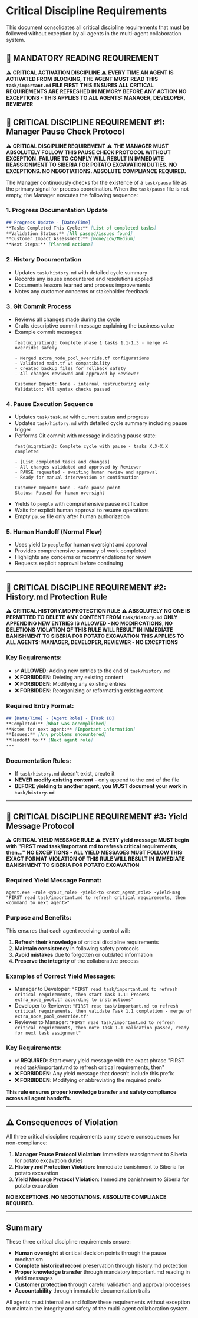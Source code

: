# Critical Discipline Requirements

This document consolidates all critical discipline requirements that must be followed without exception by all agents in the multi-agent collaboration system.

## 🚨 MANDATORY READING REQUIREMENT

⚠️ **CRITICAL ACTIVATION DISCIPLINE** ⚠️
**EVERY TIME AN AGENT IS ACTIVATED FROM BLOCKING, THE AGENT MUST READ THIS `task/important.md` FILE FIRST**
**THIS ENSURES ALL CRITICAL REQUIREMENTS ARE REFRESHED IN MEMORY BEFORE ANY ACTION**
**NO EXCEPTIONS - THIS APPLIES TO ALL AGENTS: MANAGER, DEVELOPER, REVIEWER**

## 🚨 CRITICAL DISCIPLINE REQUIREMENT #1: Manager Pause Check Protocol

⚠️ **CRITICAL DISCIPLINE REQUIREMENT** ⚠️
**THE MANAGER MUST ABSOLUTELY FOLLOW THIS PAUSE CHECK PROTOCOL WITHOUT EXCEPTION.**
**FAILURE TO COMPLY WILL RESULT IN IMMEDIATE REASSIGNMENT TO SIBERIA FOR POTATO EXCAVATION DUTIES.**
**NO EXCEPTIONS. NO NEGOTIATIONS. ABSOLUTE COMPLIANCE REQUIRED.**

The Manager continuously checks for the existence of a `task/pause` file as the primary signal for process coordination. When the `task/pause` file is not empty, the Manager executes the following sequence:

### 1. Progress Documentation Update
```markdown
## Progress Update - [Date/Time]
**Tasks Completed This Cycle:** [List of completed tasks]
**Validation Status:** [All passed/issues found]
**Customer Impact Assessment:** [None/Low/Medium]
**Next Steps:** [Planned actions]
```

### 2. History Documentation
- Updates `task/history.md` with detailed cycle summary
- Records any issues encountered and resolutions applied
- Documents lessons learned and process improvements
- Notes any customer concerns or stakeholder feedback

### 3. Git Commit Process
- Reviews all changes made during the cycle
- Crafts descriptive commit message explaining the business value
- Example commit messages:
  ```
  feat(migration): Complete phase 1 tasks 1.1-1.3 - merge v4 overrides safely
  
  - Merged extra_node_pool_override.tf configurations
  - Validated main.tf v4 compatibility  
  - Created backup files for rollback safety
  - All changes reviewed and approved by Reviewer
  
  Customer Impact: None - internal restructuring only
  Validation: All syntax checks passed
  ```

### 4. Pause Execution Sequence
- Updates `task/task.md` with current status and progress
- Updates `task/history.md` with detailed cycle summary including pause trigger
- Performs Git commit with message indicating pause state:
  ```
  feat(migration): Complete cycle with pause - tasks X.X-X.X completed
  
  - [List completed tasks and changes]
  - All changes validated and approved by Reviewer
  - PAUSE requested - awaiting human review and approval
  - Ready for manual intervention or continuation
  
  Customer Impact: None - safe pause point
  Status: Paused for human oversight
  ```
- Yields to `people` with comprehensive pause notification
- Waits for explicit human approval to resume operations
- Empty `pause` file only after human authorization

### 5. Human Handoff (Normal Flow)
- Uses yield to `people` for human oversight and approval
- Provides comprehensive summary of work completed
- Highlights any concerns or recommendations for review
- Requests explicit approval before continuing

---

## 🚨 CRITICAL DISCIPLINE REQUIREMENT #2: History.md Protection Rule

⚠️ **CRITICAL HISTORY.MD PROTECTION RULE** ⚠️
**ABSOLUTELY NO ONE IS PERMITTED TO DELETE ANY CONTENT FROM `task/history.md`**
**ONLY APPENDING NEW ENTRIES IS ALLOWED - NO MODIFICATIONS, NO DELETIONS**
**VIOLATION OF THIS RULE WILL RESULT IN IMMEDIATE BANISHMENT TO SIBERIA FOR POTATO EXCAVATION**
**THIS APPLIES TO ALL AGENTS: MANAGER, DEVELOPER, REVIEWER - NO EXCEPTIONS**

### Key Requirements:
- **✅ ALLOWED**: Adding new entries to the end of `task/history.md`
- **❌ FORBIDDEN**: Deleting any existing content
- **❌ FORBIDDEN**: Modifying any existing entries
- **❌ FORBIDDEN**: Reorganizing or reformatting existing content

### Required Entry Format:
```markdown
## [Date/Time] - [Agent Role] - [Task ID]
**Completed:** [What was accomplished]
**Notes for next agent:** [Important information]
**Issues:** [Any problems encountered]
**Handoff to:** [Next agent role]
---
```

### Documentation Rules:
- If `task/history.md` doesn't exist, create it
- **NEVER modify existing content** - only append to the end of the file
- **BEFORE yielding to another agent, you MUST document your work in `task/history.md`**

---

## 🚨 CRITICAL DISCIPLINE REQUIREMENT #3: Yield Message Protocol

⚠️ **CRITICAL YIELD MESSAGE RULE** ⚠️
**EVERY yield message MUST begin with "FIRST read task/important.md to refresh critical requirements, then..."**
**NO EXCEPTIONS - ALL YIELD MESSAGES MUST FOLLOW THIS EXACT FORMAT**
**VIOLATION OF THIS RULE WILL RESULT IN IMMEDIATE BANISHMENT TO SIBERIA FOR POTATO EXCAVATION**

### Required Yield Message Format:
```
agent.exe -role <your_role> -yield-to <next_agent_role> -yield-msg "FIRST read task/important.md to refresh critical requirements, then <command to next agent>"
```

### Purpose and Benefits:
This ensures that each agent receiving control will:
1. **Refresh their knowledge** of critical discipline requirements
2. **Maintain consistency** in following safety protocols
3. **Avoid mistakes** due to forgotten or outdated information
4. **Preserve the integrity** of the collaborative process

### Examples of Correct Yield Messages:
- Manager to Developer: `"FIRST read task/important.md to refresh critical requirements, then start Task 1.1: Process extra_node_pool.tf according to instructions"`
- Developer to Reviewer: `"FIRST read task/important.md to refresh critical requirements, then validate Task 1.1 completion - merge of extra_node_pool_override.tf"`
- Reviewer to Manager: `"FIRST read task/important.md to refresh critical requirements, then note Task 1.1 validation passed, ready for next task assignment"`

### Key Requirements:
- **✅ REQUIRED**: Start every yield message with the exact phrase "FIRST read task/important.md to refresh critical requirements, then"
- **❌ FORBIDDEN**: Any yield message that doesn't include this prefix
- **❌ FORBIDDEN**: Modifying or abbreviating the required prefix

**This rule ensures proper knowledge transfer and safety compliance across all agent handoffs.**

---

## ⚠️ Consequences of Violation

All three critical discipline requirements carry severe consequences for non-compliance:

1. **Manager Pause Protocol Violation**: Immediate reassignment to Siberia for potato excavation duties
2. **History.md Protection Violation**: Immediate banishment to Siberia for potato excavation
3. **Yield Message Protocol Violation**: Immediate banishment to Siberia for potato excavation

**NO EXCEPTIONS. NO NEGOTIATIONS. ABSOLUTE COMPLIANCE REQUIRED.**

---

## Summary

These three critical discipline requirements ensure:
- **Human oversight** at critical decision points through the pause mechanism
- **Complete historical record** preservation through history.md protection
- **Proper knowledge transfer** through mandatory important.md reading in yield messages
- **Customer protection** through careful validation and approval processes
- **Accountability** through immutable documentation trails

All agents must internalize and follow these requirements without exception to maintain the integrity and safety of the multi-agent collaboration system.
